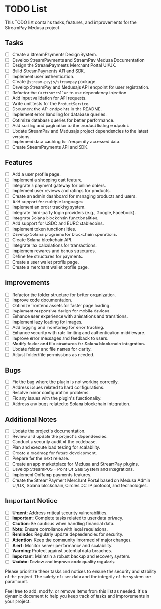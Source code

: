 # TODO List

This TODO list contains tasks, features, and improvements for the StreamPay Medusa project.

## Tasks

- [ ] Create a StreamPayments Design System.
- [ ] Develop StreamPayments and StreamPay Medusa Documentation.
- [ ] Design the StreamPayments Merchant Portal UI/UX.
- [ ] Build StreamPayments API and SDK.
- [ ] Implement user authentication.
- [ ] Create `@stream-payjs/streampay` package.
- [ ] Develop StreamPay and Medusajs API endpoint for user registration.
- [ ] Refactor the `CartController` to use dependency injection.
- [ ] Add input validation for API requests.
- [ ] Write unit tests for the `ProductService`.
- [ ] Document the API endpoints in the README.
- [ ] Implement error handling for database queries.
- [ ] Optimize database queries for better performance.
- [ ] Add sorting and pagination to the product listing endpoint.
- [ ] Update StreamPay and Medusajs project dependencies to the latest versions.
- [ ] Implement data caching for frequently accessed data.
- [ ] Create StreamPayments API and SDK.

## Features

- [ ] Add a user profile page.
- [ ] Implement a shopping cart feature.
- [ ] Integrate a payment gateway for online orders.
- [ ] Implement user reviews and ratings for products.
- [ ] Create an admin dashboard for managing products and users.
- [ ] Add support for multiple languages.
- [ ] Implement an order tracking system.
- [ ] Integrate third-party login providers (e.g., Google, Facebook).
- [ ] Integrate Solana blockchain functionalities.
- [ ] Add support for USDC and EURC stablecoins.
- [ ] Implement token functionalities.
- [ ] Develop Solana programs for blockchain operations.
- [ ] Create Solana blockchain API.
- [ ] Integrate tax calculations for transactions.
- [ ] Implement rewards and bonus structures.
- [ ] Define fee structures for payments.
- [ ] Create a user wallet profile page.
- [ ] Create a merchant wallet profile page.

## Improvements

- [ ] Refactor the folder structure for better organization.
- [ ] Improve code documentation.
- [ ] Optimize frontend assets for faster page loading.
- [ ] Implement responsive design for mobile devices.
- [ ] Enhance user experience with animations and transitions.
- [ ] Implement lazy loading for images.
- [ ] Add logging and monitoring for error tracking.
- [ ] Enhance security with rate limiting and authentication middleware.
- [ ] Improve error messages and feedback to users.
- [ ] Modify folder and file structures for Solana blockchain integration.
- [ ] Update folder and file names for clarity.
- [ ] Adjust folder/file permissions as needed.

## Bugs

- [ ] Fix the bug where the plugin is not working correctly.
- [ ] Address issues related to hard configurations.
- [ ] Resolve minor configuration problems.
- [ ] Fix any issues with the plugin's functionality.
- [ ] Address any bugs related to Solana blockchain integration.

## Additional Notes

- [ ] Update the project's documentation.
- [ ] Review and update the project's dependencies.
- [ ] Conduct a security audit of the codebase.
- [ ] Plan and execute load testing for scalability.
- [ ] Create a roadmap for future development.
- [ ] Prepare for the next release.
- [ ] Create an app marketplace for Medusa and StreamPay plugins.
- [ ] Develop StreamPOS - Point Of Sale System and integrations.
- [ ] Implement OnRamp payments features.
- [ ] Create the StreamPayment Merchant Portal based on Medusa Admin UI/UX, Solana blockchain, Circles CCTP protocol, and technologies.

## Important Notice

- [ ] **Urgent**: Address critical security vulnerabilities.
- [ ] **Important**: Complete tasks related to user data privacy.
- [ ] **Caution**: Be cautious when handling financial data.
- [ ] **Note**: Ensure compliance with legal regulations.
- [ ] **Reminder**: Regularly update dependencies for security.
- [ ] **Attention**: Keep the community informed of major changes.
- [ ] **Alert**: Monitor server performance and scalability.
- [ ] **Warning**: Protect against potential data breaches.
- [ ] **Important**: Maintain a robust backup and recovery system.
- [ ] **Update**: Review and improve code quality regularly.

Please prioritize these tasks and notices to ensure the security and stability of the project. The safety of user data and the integrity of the system are paramount.

Feel free to add, modify, or remove items from this list as needed. It's a dynamic document to help you keep track of tasks and improvements in your project.

